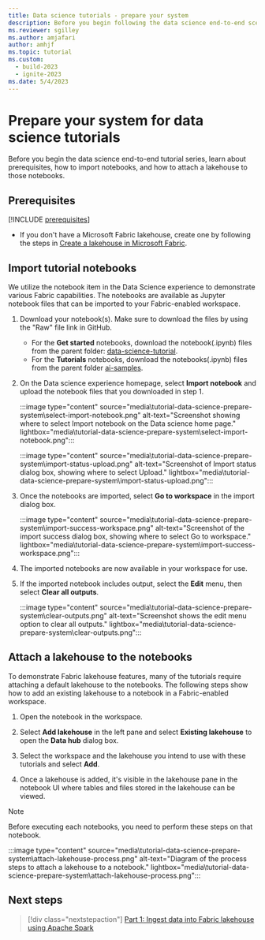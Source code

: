 ```yaml
---
title: Data science tutorials - prepare your system
description: Before you begin following the data science end-to-end scenario, learn about prerequisites, the sample dataset, and the lakehouse and notebooks you need.
ms.reviewer: sgilley
ms.author: amjafari
author: amhjf
ms.topic: tutorial
ms.custom:
  - build-2023
  - ignite-2023
ms.date: 5/4/2023
---
```


# Prepare your system for data science tutorials

Before you begin the data science end-to-end tutorial series, learn about prerequisites, how to import notebooks, and how to attach a lakehouse to those notebooks.



## Prerequisites

[!INCLUDE [prerequisites](./includes/prerequisites.md)]

* If you don't have a Microsoft Fabric lakehouse, create one by following the steps in [Create a lakehouse in Microsoft Fabric](../data-engineering/create-lakehouse.md).

## Import tutorial notebooks

We utilize the notebook item in the Data Science experience to demonstrate various Fabric capabilities. The notebooks are available as Jupyter notebook files that can be imported to your Fabric-enabled workspace.

1. Download your notebook(s).  Make sure to download the files by using the "Raw" file link in GitHub.
    * For the **Get started** notebooks, download the notebook(.ipynb) files from the parent folder: [data-science-tutorial](https://github.com/microsoft/fabric-samples/tree/main/docs-samples/data-science/data-science-tutorial).
    * For the **Tutorials** notebooks, download the notebooks(.ipynb) files from the parent folder [ai-samples](https://github.com/microsoft/fabric-samples/tree/main/docs-samples/data-science/ai-samples).

1. On the Data science experience homepage, select **Import notebook** and upload the notebook files that you downloaded in step 1.

   :::image type="content" source="media\tutorial-data-science-prepare-system\select-import-notebook.png" alt-text="Screenshot showing where to select Import notebook on the Data science home page." lightbox="media\tutorial-data-science-prepare-system\select-import-notebook.png":::

   :::image type="content" source="media\tutorial-data-science-prepare-system\import-status-upload.png" alt-text="Screenshot of Import status dialog box, showing where to select Upload." lightbox="media\tutorial-data-science-prepare-system\import-status-upload.png":::

1. Once the notebooks are imported, select **Go to workspace** in the import dialog box.

   :::image type="content" source="media\tutorial-data-science-prepare-system\import-success-workspace.png" alt-text="Screenshot of the import success dialog box, showing where to select Go to workspace." lightbox="media\tutorial-data-science-prepare-system\import-success-workspace.png":::

1. The imported notebooks are now available in your workspace for use.

1. If the imported notebook includes output, select the **Edit** menu, then select **Clear all outputs**.

   :::image type="content" source="media\tutorial-data-science-prepare-system\clear-outputs.png" alt-text="Screenshot shows the edit menu option to clear all outputs." lightbox="media\tutorial-data-science-prepare-system\clear-outputs.png":::

## Attach a lakehouse to the notebooks

To demonstrate Fabric lakehouse features, many of the tutorials require attaching a default lakehouse to the notebooks. The following steps show how to add an existing lakehouse to a notebook in a Fabric-enabled workspace.

1. Open the notebook in the workspace.

1. Select **Add lakehouse** in the left pane and select **Existing lakehouse** to open the **Data hub** dialog box.

1. Select the workspace and the lakehouse you intend to use with these tutorials and select **Add**.

1. Once a lakehouse is added, it's visible in the lakehouse pane in the notebook UI where tables and files stored in the lakehouse can be viewed.

> [!NOTE]
> Before executing each notebooks, you need to perform these steps on that notebook. 

:::image type="content" source="media\tutorial-data-science-prepare-system\attach-lakehouse-process.png" alt-text="Diagram of the process steps to attach a lakehouse to a notebook." lightbox="media\tutorial-data-science-prepare-system\attach-lakehouse-process.png":::

## Next steps

> [!div class="nextstepaction"]
> [Part 1: Ingest data into Fabric lakehouse using Apache Spark](tutorial-data-science-ingest-data.md)
